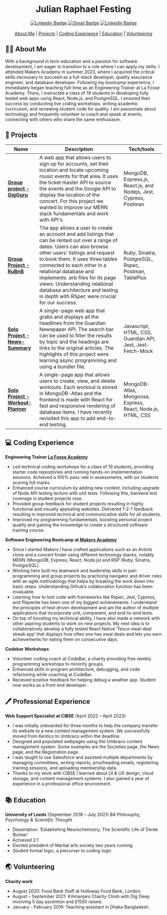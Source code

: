 <div align="center">
  <h1>Julian Raphael Festing</h1>
  <a href="https://www.linkedin.com/in/julian-r-f"><img src="https://img.shields.io/badge/-LinkedIn-0A66C2?logo=linkedin&style=for-the-badge" alt="Linkedin Badge" /></a>
  <a href="mailto:julfesting@gmail.com"><img src="https://img.shields.io/badge/-gmail-EA4335?logo=gmail&logoColor=white&style=for-the-badge" alt="Gmail Badge" /></a>
  <a href="https://github.com/Raphael40"><img src="https://img.shields.io/badge/-github-181717?logo=github&logoColor=white&style=for-the-badge" alt="Linkedin Badge" /></a>
  <br>
  <br>
  <div>
    <a href="#-about-me">About Me</a> | 
    <a href="#-projects">Projects</a> |
    <a href="#-coding-experience">Coding Experience</a> |
    <a href="#-education">Education</a> |
    <a href="#-volunteering">Volunteering</a>
  </div>
</div>

## 👨‍💻 About Me

With a background in tech-education and a passion for software development, I am eager to transition to a role where I can apply my skills. I attended Makers Academy in summer 2023, where I acquired the critical skills necessary to succeed as a full-stack developer, quality assurance engineer, and database developer. Following my bootcamp experience, I immediately began teaching full-time as an Engineering Trainer at La Fosse Academy. There, I instructed a class of 19 students in developing fully tested web apps using React, Node.js, and PostgreSQL. I ensured their success by conducting live coding workshops, writing academic curriculum, and reviewing student code for quality. I am passionate about technology and frequently volunteer to coach and speak at events, connecting with others who share the same enthusiasm.

## 📖 Projects

| Name                                                                                   | Description                                                                                                                                                                                                                                                                                                                                                                                                      | Tech/tools                                                        |
| -------------------------------------------------------------------------------------- | ---------------------------------------------------------------------------------------------------------------------------------------------------------------------------------------------------------------------------------------------------------------------------------------------------------------------------------------------------------------------------------------------------------------- | ----------------------------------------------------------------- |
| **[Group project - GigGuru](https://github.com/Raphael40/gig-guru)**                   | A web app that allows users to sign up for accounts, set their location and locate upcoming music events for that area. It uses the ticket master API to source the events and the Google API to display the location of the concert. For this project we wanted to improve our MERN stack fundamentals and work with API's                                                                                      | MongoDB, Express.js, React.js, and Nodejs, Jest, Cypress, Postman |
| **[Group Project - RuBnB](https://github.com/Raphael40/RuBnB)**                        | The app allows a user to create an account and add listings that can be rented out over a range of dates. Users can also browse other users' listings and request to book them. It uses three tables connected to each other in a relational database and implements .erb files for its page views. Understanding relational database architecture and testing in depth with RSpec were crucial for our success. | Ruby, Sinatra, PostgreSQL, Rspec, Postman, TablePlus              |
| **[Solo Project - News-Summary](https://github.com/Raphael40/news-summary-challenge)** | A single-page web app that grabs and displays all the headlines from the Guardian Newspaper API. The search bar can be used to filter the results by topic and the headings are links to the original articles. The highlights of this project were learning async programming and using a bundler file.                                                                                                         | Javascript, HTML, CSS, Guardian API, Jest, Jest-Fetch-Mock        |
| **[Solo Project - Workout-Planner](https://github.com/Raphael40/MERN-stack-workout)**  | A single-page app that allows users to create, view, and delete workouts. Each workout is stored in MongoDB-Atlas and the frontend is made with React for fast and responsive rendering of database items. I have recently revisited this app to add end-to-end testing.                                                                                                                                         | MongoDB-Atlas, Mongoose, Express, React, Node.js, HTML, CSS       |

## 💻 Coding Experience

**Engineering Trainer [La Fosse Academy](https://makers.tech/)**

- Led technical coding workshops for a class of 19 students, providing starter code repositories and running hands-on implementation sessions. Achieved a 100% pass rate in assessments, with six students scoring full marks.
- Enhanced course curriculum by adding new content, including upgrade of Node API testing lecture with unit tests. Following this, backend test coverage in student projects rose.
- Provided group feedback for student projects resulting in highly functional and visually appealing websites. Delivered 1-2-1 feedback resulting in improved technical and communicative skills for all students.
- Improved my programming fundamentals, boosting personal project quality and gaining the knowledge to create a structured software training course.

**Software Engineering Bootcamp at [Makers Academy](https://makers.tech/)**

- Since I started Makers I have crafted applications such as an Airbnb clone and a concert finder using different technology stacks, notably MERN (MongoDB, Express, React, Node.js) and RSP (Ruby, Sinatra, PostgreSQL).
- Working here built my teamwork and leadership skills in pair-programming and group projects by practicing navigator and driver roles with an agile methodology that helps by breaking the work down into basic steps. Understanding Github’s collaboration function has been invaluable.
- Learning how to test code with frameworks like Rspec, Jest, Cypress, and Playwrite has been one of my biggest achievements. I understand the principles of test-driven development and am the author of multiple applications that incorporate unit, component, and end-to-end tests.
- On top of boosting my technical ability, I have also made a network with other aspiring students to work on new projects. My next idea is to collaboratively develop a fully tested React Native ‘Tesco meal-deal streak app’ that displays how often one has meal deals and lets you earn achievements for eating them on consecutive days.

**Codebar Workshops**

- Volunteer coding coach at CodeBar, a charity providing free weekly programming workshops to minority groups.
- Enhanced skills in program architecture, debugging, and code refactoring while coaching at CodeBar.
- Recieved positive feedback for helping debug a weather app. Student now works as a front end developer.

## 🖊️ Professional Experience

**Web Support Specialist at CIBSE** (April 2022 – April 2023)

- I was initially onboarded for three months to help the company transfer its website to a new content management system. We successfully moved from Kentico to Umbraco within the deadline.
- Designed and populated webpages using the Umbraco content management system. Some examples are the Societies page, the News page, and the Registration page.
- I was taught to use Salesforce and assisted multiple departments by managing committees, writing reports, proofreading emails, registering training sessions, and uploading membership data.
- Thanks to my work with CIBSE I learned about UI & UX design, cloud storage, and content management systems. I also gained a year of experience in a professional office environment.

## 📚 Education

**University of Leeds** (September 2018 – July 2021)
_BA Philosophy, Psychology & Scientific Thought_

- Dissertation: ‘Establishing Neurochemistry; The Scientific Life of Derek Richter’
- Achieved 2:1
- Elected president of Martial arts society two years running
- Studied formal logic, a precurser to coding logic

## 🌏 Volunteering

**Charity work**

- August 2020: Food Bank Staff at Holloway Food Bank, London.
- August – September 2021: Kilimanjaro Charity Climb with Dig Deep involving 5 day ascention and £1500 raised.
- January - February 2019: Teaching assistant in Dhaka Bangladesh.
